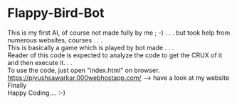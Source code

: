 # Flappy-Bird-Bot
This is my first AI, of course not made fully by me  ; -) . . . but took help from numerous websites, courses . . .\
This is basically a game which is played by bot made . . .\
Reader of this code is expected to analyze the code to get the CRUX of it and then execute it. . .\
To use the code, just open "index.html" on browser.\
https://piyushsawarkar.000webhostapp.com/ --> have a look at my website\
Finally\
Happy Coding.... :-)
